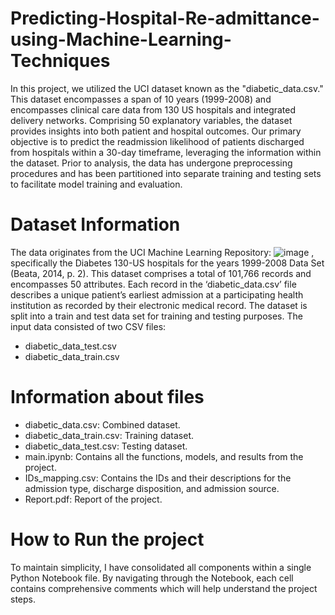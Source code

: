# Predicting-Hospital-Re-admittance-using-Machine-Learning-Techniques

In this project, we utilized the UCI dataset known as the "diabetic_data.csv." This dataset encompasses a span of 10 years (1999-2008) and encompasses clinical care data from 130 US hospitals and integrated delivery networks.
Comprising 50 explanatory variables, the dataset provides insights into both patient and hospital outcomes. Our primary objective is to predict the readmission likelihood of patients discharged from hospitals within a 30-day timeframe, leveraging the information within the dataset. Prior to analysis, the data has undergone preprocessing procedures and has been partitioned into separate training and testing sets to facilitate model training and evaluation.


# Dataset Information
The data originates from the  UCI Machine Learning Repository: ![image](https://github.com/Vrushabh22/Predicting-Hospital-Re-admittance-using-Machine-Learning-Techniques/assets/120533599/de41bdb7-4422-46cb-8d19-9225f7a73cbc)
, specifically the Diabetes 130-US hospitals for the years 1999-2008 Data Set (Beata, 2014, p. 2). This dataset comprises a total of 101,766 records and encompasses 50 attributes. Each record in the ‘diabetic_data.csv’ file describes a unique patient’s earliest admission at a participating health institution as recorded by their electronic medical record. The dataset  is split into a train and test data set for training and testing purposes. The input data consisted of two CSV files:

- diabetic_data_test.csv
- diabetic_data_train.csv

# Information about files

- diabetic_data.csv: Combined dataset.
- diabetic_data_train.csv: Training dataset.
- diabetic_data_test.csv: Testing dataset.
- main.ipynb: Contains all the functions, models, and results from the project.
- IDs_mapping.csv: Contains the IDs and their descriptions for the admission type, discharge disposition, and admission source.
- Report.pdf: Report of the project.

# How to Run the project

To maintain simplicity, I have consolidated all components within a single Python Notebook file. By navigating through the Notebook, each cell contains comprehensive comments which will help understand the project steps.
